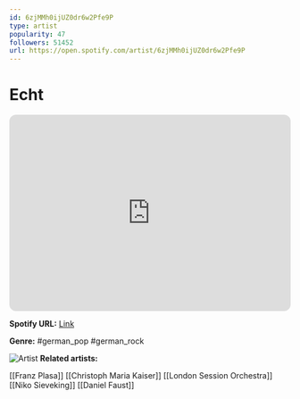 ```yaml
---
id: 6zjMMh0ijUZ0dr6w2Pfe9P
type: artist
popularity: 47
followers: 51452
url: https://open.spotify.com/artist/6zjMMh0ijUZ0dr6w2Pfe9P
---
```

# Echt

<iframe style="border-radius:12px" src="https://open.spotify.com/embed/artist/6zjMMh0ijUZ0dr6w2Pfe9P" width="100%" height="352" frameBorder="0" allowfullscreen="" allow="autoplay; clipboard-write; encrypted-media; fullscreen; picture-in-picture" loading="lazy"></iframe>

**Spotify URL:** [Link](https://open.spotify.com/artist/6zjMMh0ijUZ0dr6w2Pfe9P)

**Genre:**  #german_pop #german_rock

![Artist](https://i.scdn.co/image/ab67616d0000b2735dd0e2ee210a8f9a6f07a368)
**Related artists:**

[[Franz Plasa]]
[[Christoph Maria Kaiser]]
[[London Session Orchestra]]
[[Niko Sieveking]]
[[Daniel Faust]]
